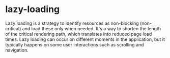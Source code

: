 # lazy-loading
Lazy loading is a strategy to identify resources as non-blocking (non-critical) and load these only when needed. It's a way to shorten the length of the critical rendering path, which translates into reduced page load times.  Lazy loading can occur on different moments in the application, but it typically happens on some user interactions such as scrolling and navigation.
